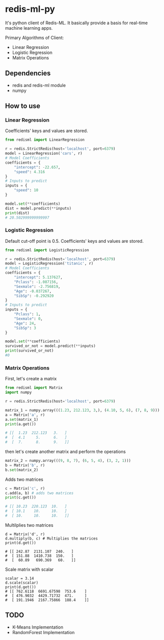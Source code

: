 # redis-ml-py

It's python client of Redis-ML.
It basically provide a basis for real-time machine learning apps.

Primary Algorithms of Client:
* Linear Regression
* Logistic Regression
* Matrix Operations


## Dependencies
* redis and redis-ml module
* numpy

## How to use

### Linear Regression
Coefficients' keys and values are stored. 

```python
from redisml import LinearRegression

r = redis.StrictRedis(host='localhost', port=6379)
model = LinearRegression('cars', r)
# Model Coefficients
coefficients = {
    "intercept": -22.657,
    "speed": 4.316
}
# Inputs to predict
inputs = {
    "speed": 10
}

model.set(**coefficients)
dist = model.predict(**inputs)
print(dist)
# 20.502999999999997
```
### Logistic Regression

Default cut-off point is 0.5.
Coefficients' keys and values are stored.
```python
from redisml import LogisticRegression

r = redis.StrictRedis(host='localhost', port=6379)
model = LogisticRegression('titanic', r)
# Model Coefficients
coefficients = {
    "intercept": 5.137627,
    "Pclass": -1.087156,
    "Sexmale": -2.756819,
    "Age": -0.037267,
    "SibSp": -0.292920
}
# Inputs to predict
inputs = {
    "Pclass": 1,
    "Sexmale": 0,
    "Age": 24,
    "SibSp": 3
}

model.set(**coefficients)
survived_or_not = model.predict(**inputs)
print(survived_or_not)
#0 
```
### Matrix Operations

First, let's create a matrix
```python
from redisml import Matrix
import numpy

r = redis.StrictRedis(host='localhost', port=6379)

matrix_1 = numpy.array(((1.23, 212.123, 3,), (4.10, 5, 6), (7, 8, 9))) 
a = Matrix('a', r)
a.set(matrix_1)
print(a.get())

# [[  1.23  212.123   3.   ]
#  [  4.1     5.      6.   ]
#  [  7.      8.      9.   ]]
```
then let's create another matrix and perform the operations
```python
matrix_2 = numpy.array(((9, 8, 7), (6, 5, 4), (3, 2, 1)))
b = Matrix('b', r)
b.set(matrix_2)
```
Adds two matrices
```python
c = Matrix('c', r)
c.add(a, b) # adds two matrices
print(c.get())

# [[ 10.23  220.123  10.   ]
#  [ 10.1    10.     10.   ]
#  [ 10.     10.     10.   ]]
```
Multilplies two matrices
```
d = Matrix('d', r)
d.multiply(b, c) # Multiplies the matrices
print(d.get())

# [[ 242.87  2131.107  240.   ]
#  [ 151.88  1410.738  150.   ]
#  [  60.89   690.369   60.   ]]
```
Scale matrix with scalar
```
scalar = 3.14
d.scale(scalar)
print(d.get())
# [[ 762.6118  6691.67598  753.6    ]
#  [ 476.9032  4429.71732  471.     ]
#  [ 191.1946  2167.75866  188.4    ]]
```

 
## TODO
* K-Means Implementation
* RandomForest Implementation
